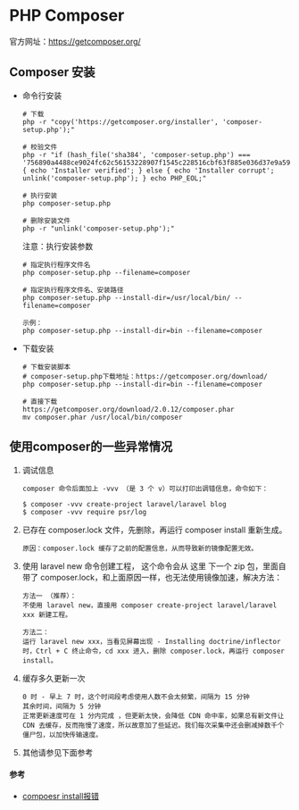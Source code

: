 
# PHP Composer

官方网址：https://getcomposer.org/

## Composer 安装
* 命令行安装
    ```
    # 下载
    php -r "copy('https://getcomposer.org/installer', 'composer-setup.php');"
    
    # 校验文件
    php -r "if (hash_file('sha384', 'composer-setup.php') === '756890a4488ce9024fc62c56153228907f1545c228516cbf63f885e036d37e9a59d27d63f46af1d4d07ee0f76181c7d3') { echo 'Installer verified'; } else { echo 'Installer corrupt'; unlink('composer-setup.php'); } echo PHP_EOL;"
    
    # 执行安装
    php composer-setup.php
    
    # 删除安装文件
    php -r "unlink('composer-setup.php');"
    ```
    
    注意：执行安装参数
    ```
    # 指定执行程序文件名
    php composer-setup.php --filename=composer
    
    # 指定执行程序文件名、安装路径
    php composer-setup.php --install-dir=/usr/local/bin/ --filename=composer
  
    示例：
    php composer-setup.php --install-dir=bin --filename=composer
    ```

* 下载安装
    ```
    # 下载安装脚本
    # composer-setup.php下载地址：https://getcomposer.org/download/
    php composer-setup.php --install-dir=bin --filename=composer
    
    # 直接下载
    https://getcomposer.org/download/2.0.12/composer.phar
    mv composer.phar /usr/local/bin/composer
    ```

## 使用composer的一些异常情况
1. 调试信息
    ```
    composer 命令后面加上 -vvv （是 3 个 v）可以打印出调错信息，命令如下：
    
    $ composer -vvv create-project laravel/laravel blog
    $ composer -vvv require psr/log
    ```

2. 已存在 composer.lock 文件，先删除，再运行 composer install 重新生成。
    ```
    原因：composer.lock 缓存了之前的配置信息，从而导致新的镜像配置无效。
    ```

3. 使用 laravel new 命令创建工程， 这个命令会从 这里 下一个 zip 包，里面自带了 composer.lock，和上面原因一样，也无法使用镜像加速，解决方法：
    ```
    方法一 （推荐）：
    不使用 laravel new，直接用 composer create-project laravel/laravel xxx 新建工程。
    
    方法二：
    运行 laravel new xxx，当看见屏幕出现 - Installing doctrine/inflector 时，Ctrl + C 终止命令，cd xxx 进入，删除 composer.lock，再运行 composer install。
    ```

4. 缓存多久更新一次
    ```
    0 时 - 早上 7 时，这个时间段考虑使用人数不会太频繁，间隔为 15 分钟
    其余时间，间隔为 5 分钟
    正常更新速度可在 1 分内完成 ，但更新太快，会降低 CDN 命中率，如果总有新文件让 CDN 去缓存，反而拖慢了速度，所以故意加了些延迟。我们每次采集中还会删减掉数千个僵尸包，以加快传输速度。
    ```

5. 其他请参见下面参考

#### 参考
* [compoesr install报错](https://www.cnblogs.com/trblog/p/13260089.html)

